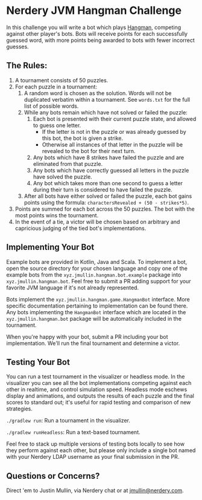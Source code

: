 # Nerdery JVM Hangman Challenge

In this challenge you will write a bot which plays [Hangman][1], competing against other player's bots.
Bots will receive points for each successfully guessed word, with more points being awarded to bots with
fewer incorrect guesses.

## The Rules:

1. A tournament consists of 50 puzzles.
1. For each puzzle in a tournament:
    1. A random word is chosen as the solution. Words will not be duplicated verbatim within a tournament.
    See `words.txt` for the full list of possible words.
    1. While any bots remain which have not solved or failed the puzzle:
        1. Each bot is presented with their current puzzle state, and allowed to guess one letter.
            * If the letter is not in the puzzle or was already guessed by this bot, the bot is given a strike.
            * Otherwise all instances of that letter in the puzzle will be revealed to the bot for their next turn.
        1. Any bots which have 8 strikes have failed the puzzle and are eliminated from that puzzle.
        1. Any bots which have correctly guessed all letters in the puzzle have solved the puzzle.
        1. Any bot which takes more than one second to guess a letter during their turn is considered to
        have failed the puzzle.
    1. After all bots have either solved or failed the puzzle, each bot gains points using the formula:
    `charactersRevealed + (50 - strikes*5)`.
1. Points are summed for each bot across the 50 puzzles. The bot with the most points wins the tournament.
1. In the event of a tie, a victor will be chosen based on arbitrary and capricious judging of the tied
bot's implementations.

## Implementing Your Bot

Example bots are provided in Kotlin, Java and Scala. To implement a bot, open the source directory for your
chosen language and copy one of the example bots from the `xyz.jmullin.hangman.bot.example` package into
`xyz.jmullin.hangman.bot`. Feel free to submit a PR adding support for your favorite JVM language if it's not already
represented.

Bots implement the `xyz.jmullin.hangman.game.HangmanBot` interface. More specific documentation pertaining
to implementation can be found there. Any bots implementing the `HangmanBot` interface which are located
in the `xyz.jmullin.hangman.bot` package will be automatically included in the tournament.

When you're happy with your bot, submit a PR including your bot implementation. We'll run the final tournament
and determine a victor.

## Testing Your Bot

You can run a test tournament in the visualizer or headless mode. In the visualizer you can see all the bot
implementations competing against each other in realtime, and control simulation speed. Headless mode
eschews display and animations, and outputs the results of each puzzle and the final scores to standard out;
it's useful for rapid testing and comparison of new strategies.

`./gradlew run`: Run a tournament in the visualizer.

`./gradlew runHeadless`: Run a text-based tournament.

Feel free to stack up multiple versions of testing bots locally to see how they perform against each other,
but please only include a single bot named with your Nerdery LDAP username as your final submission in the PR.

## Questions or Concerns?

Direct 'em to Justin Mullin, via Nerdery chat or at jmullin@nerdery.com.

 [1]: https://en.wikipedia.org/wiki/Hangman_\(game\)